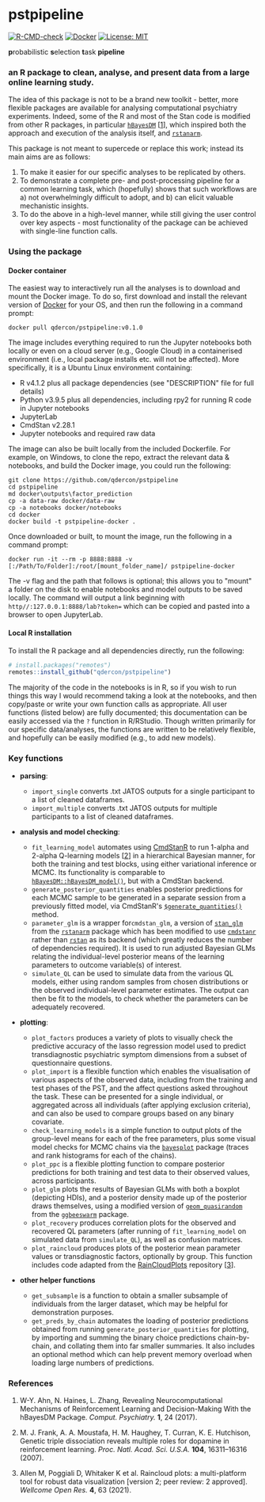 # pstpipeline

[![R-CMD-check](https://github.com/qdercon/pstpipeline/actions/workflows/main.yml/badge.svg)](https://github.com/qdercon/pstpipeline/actions/workflows/main.yml)
[![Docker](https://img.shields.io/docker/cloud/build/eaudeweb/scratch?label=Docker&style=flat)](https://hub.docker.com/repository/docker/qdercon/pstpipeline/general#)
[![License: MIT](https://img.shields.io/badge/License-MIT-yellow.svg)](https://github.com/qdercon/pstpipeline/blob/main/LICENSE)

**p**robabilistic **s**election **t**ask **pipeline**

### an R package to clean, analyse, and present data from a large online learning study.

The idea of this package is not to be a brand new toolkit - better, more flexible packages are available for analysing computational psychiatry experiments. Indeed, some of the R and most of the Stan code is modified from other R packages, in particular [```hBayesDM```](https://github.com/CCS-Lab/hBayesDM) [[1](#References)], which inspired both the approach and execution of the analysis itself, and [```rstanarm```](https://mc-stan.org/rstanarm/).

This package is not meant to supercede or replace this work; instead its main aims are as follows:

1.  To make it easier for our specific analyses to be replicated by others.
2.  To demonstrate a complete pre- and post-processing pipeline for a common learning task, which (hopefully) shows that such workflows are a) not overwhelmingly difficult to adopt, and b) can elicit valuable mechanistic insights.
3.  To do the above in a high-level manner, while still giving the user control over key aspects - most functionality of the package can be achieved with single-line function calls.

### Using the package

#### Docker container

The easiest way to interactively run all the analyses is to download and mount the Docker image. To do so, first download and install the relevant version of [Docker](https://docs.docker.com/get-docker/) for your OS, and then run the following in a command prompt:

```
docker pull qdercon/pstpipeline:v0.1.0
```

The image includes everything required to run the Jupyter notebooks both locally or even on a cloud server (e.g., Google Cloud) in a containerised environment (i.e., local package installs etc. will not be affected). More specifically, it is a Ubuntu Linux environment containing:

* R v4.1.2 plus all package dependencies (see "DESCRIPTION" file for full details)
* Python v3.9.5 plus all dependencies, including rpy2 for running R code in Jupyter notebooks
* JupyterLab
* CmdStan v2.28.1
* Jupyter notebooks and required raw data

The image can also be built locally from the included Dockerfile. For example, on Windows, to clone the repo, extract the relevant data & notebooks, and build the Docker image, you could run the following:

```
git clone https://github.com/qdercon/pstpipeline
cd pstpipeline
md docker\outputs\factor_prediction
cp -a data-raw docker/data-raw
cp -a notebooks docker/notebooks
cd docker
docker build -t pstpipeline-docker .
```

Once downloaded or built, to mount the image, run the following in a command prompt:

```
docker run -it --rm -p 8888:8888 -v [:/Path/To/Folder]:/root/[mount_folder_name]/ pstpipeline-docker
```

The -v flag and the path that follows is optional; this allows you to "mount" a folder on the disk to enable notebooks and model outputs to be saved locally. The command will output a link beginning with ```http//:127.0.0.1:8888/lab?token=``` which can be copied and pasted into a browser to open JupyterLab.

#### Local R installation

To install the R package and all dependencies directly, run the following:

```R
# install.packages("remotes")
remotes::install_github("qdercon/pstpipeline")
```

The majority of the code in the notebooks is in R, so if you wish to run things this way I would recommend taking a look at the notebooks, and then copy/paste or write your own function calls as appropriate. All user functions (listed below) are fully documented; this documentation can be easily accessed via the ```?``` function in R/RStudio. Though written primarily for our specific data/analyses, the functions are written to be relatively flexible, and hopefully can be easily modified (e.g., to add new models).


### Key functions

- **parsing**:
    - ```import_single``` converts .txt JATOS outputs for a single participant to a list of cleaned dataframes.
    - ```import_multiple``` converts .txt JATOS outputs for multiple participants to a list of cleaned dataframes.


- **analysis and model checking**:
    - ```fit_learning_model``` automates using [CmdStanR](https://mc-stan.org/cmdstanr/) to run 1-alpha and 2-alpha Q-learning models [[2](#References)] in a hierarchical Bayesian manner, for both the training and test blocks, using either variational inference or MCMC. Its functionality is comparable to [```hBayesDM::hBayesDM_model()```](https://rdrr.io/cran/hBayesDM/src/R/hBayesDM_model.R), but with a CmdStan backend.
    - ```generate_posterior_quantities``` enables posterior predictions for each MCMC sample to be generated in a separate session from a previously fitted model, via CmdStanR's [```$generate_quantities()```](https://mc-stan.org/cmdstanr/reference/model-method-generate-quantities.html) method.
    - ```parameter_glm``` is a wrapper for```cmdstan_glm```, a version of [```stan_glm```](https://mc-stan.org/rstanarm/reference/stan_glm.html) from the [```rstanarm```](https://github.com/stan-dev/rstanarm) package which has been modified to use [```cmdstanr```](https://mc-stan.org/cmdstanr/) rather than [```rstan```](https://cran.r-project.org/web/packages/rstan/index.html) as its backend (which greatly reduces the number of dependencies required). It is used to run adjusted Bayesian GLMs relating the individual-level posterior means of the learning parameters to outcome variable(s) of interest.
    - ```simulate_QL``` can be used to simulate data from the various QL models, either using random samples from chosen distributions or the observed individual-level parameter estimates. The output can then be fit to the models, to check whether the parameters can be adequately recovered.


- **plotting**:
    - ```plot_factors``` produces a variety of plots to visually check the predictive accuracy of the lasso regression model used to predict transdiagnostic psychiatric symptom dimensions from a subset of questionnaire questions.
    - ```plot_import``` is a flexible function which enables the visualisation of various aspects of the observed data, including from the training and test phases of the PST, and the affect questions asked throughout the task. These can be presented for a single individual, or aggregated across all individuals (after applying exclusion criteria), and can also be used to compare groups based on any binary covariate.
    - ```check_learning_models``` is a simple function to output plots of the group-level means for each of the free parameters, plus some visual model checks for MCMC chains via the [```bayesplot```](https://mc-stan.org/bayesplot/) package (traces and rank histograms for each of the chains).
    - ```plot_ppc``` is a flexible plotting function to compare posterior predictions for both training and test data to their observed values, across participants.
    - ```plot_glm``` plots the results of Bayesian GLMs with both a boxplot (depicting HDIs), and a posterior density made up of the posterior draws themselves, using a modified version of [```geom_quasirandom```](https://www.rdocumentation.org/packages/ggbeeswarm/versions/0.5.3/topics/geom_quasirandom) from the [```ggbeeswarm```](https://github.com/eclarke/ggbeeswarm) package.
    - ```plot_recovery``` produces correlation plots for the observed and recovered QL parameters (after running of ```fit_learning_model``` on simulated data from ```simulate_QL```), as well as confusion matrices.
    - ```plot_raincloud``` produces plots of the posterior mean parameter values or transdiagnostic factors, optionally by group. This function includes code adapted from the [RainCloudPlots](https://github.com/RainCloudPlots/RainCloudPlots) repository [[3](#References)].


- **other helper functions**
    - ```get_subsample``` is a function to obtain a smaller subsample of individuals from the larger dataset, which may be helpful for demonstration purposes.
    - ```get_preds_by_chain``` automates the loading of posterior predictions obtained from running ```generate_posterior_quantities``` for plotting, by importing and summing the binary choice predictions chain-by-chain, and collating them into far smaller summaries. It also includes an optional method which can help prevent memory overload when loading large numbers of predictions.
    


### References

1.   W-Y. Ahn, N. Haines, L. Zhang, Revealing Neurocomputational Mechanisms of Reinforcement Learning and Decision-Making With the hBayesDM Package. *Comput. Psychiatry.* **1**, 24 (2017).

2.   M. J. Frank, A. A. Moustafa, H. M. Haughey, T. Curran, K. E. Hutchison, Genetic triple dissociation reveals multiple roles for dopamine in reinforcement learning. *Proc. Natl. Acad. Sci. U.S.A.* **104**, 16311–16316 (2007).

3.   Allen M, Poggiali D, Whitaker K et al. Raincloud plots: a multi-platform tool for robust data visualization [version 2; peer review: 2 approved]. *Wellcome Open Res.* **4**, 63 (2021).
